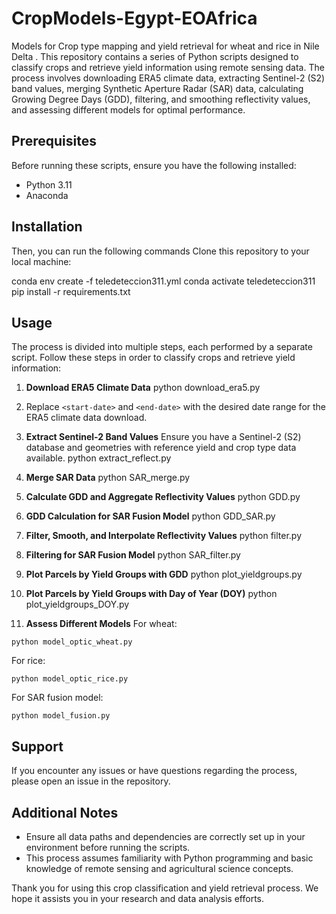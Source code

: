 # CropModels-Egypt-EOAfrica
Models for Crop type mapping and yield retrieval for wheat and rice in Nile Delta . This repository contains a series of Python scripts designed to classify crops and retrieve yield information using remote sensing data. The process involves downloading ERA5 climate data, extracting Sentinel-2 (S2) band values, merging Synthetic Aperture Radar (SAR) data, calculating Growing Degree Days (GDD), filtering, and smoothing reflectivity values, and assessing different models for optimal performance.

## Prerequisites

Before running these scripts, ensure you have the following installed:
- Python 3.11
- Anaconda

## Installation

Then, you can run the following commands
Clone this repository to your local machine:

conda env create -f teledeteccion311.yml
conda activate teledeteccion311
pip install -r requirements.txt

## Usage

The process is divided into multiple steps, each performed by a separate script. Follow these steps in order to classify crops and retrieve yield information:

1. **Download ERA5 Climate Data**
python download_era5.py
2. Replace `<start-date>` and `<end-date>` with the desired date range for the ERA5 climate data download.

2. **Extract Sentinel-2 Band Values**
Ensure you have a Sentinel-2 (S2) database and geometries with reference yield and crop type data available.
python extract_reflect.py
3. **Merge SAR Data**
python SAR_merge.py
4. **Calculate GDD and Aggregate Reflectivity Values**
python GDD.py
5. **GDD Calculation for SAR Fusion Model**
python GDD_SAR.py
6. **Filter, Smooth, and Interpolate Reflectivity Values**
python filter.py
7. **Filtering for SAR Fusion Model**
python SAR_filter.py
8. **Plot Parcels by Yield Groups with GDD**
python plot_yieldgroups.py
9. **Plot Parcels by Yield Groups with Day of Year (DOY)**
python plot_yieldgroups_DOY.py

10. **Assess Different Models**
 For wheat:
 ```
 python model_optic_wheat.py
 ```
 For rice:
 ```
 python model_optic_rice.py
 ```
 For SAR fusion model:
 ```
 python model_fusion.py
 ```
## Support

If you encounter any issues or have questions regarding the process, please open an issue in the repository.


## Additional Notes

- Ensure all data paths and dependencies are correctly set up in your environment before running the scripts.
- This process assumes familiarity with Python programming and basic knowledge of remote sensing and agricultural science concepts.

Thank you for using this crop classification and yield retrieval process. We hope it assists you in your research and data analysis efforts.


